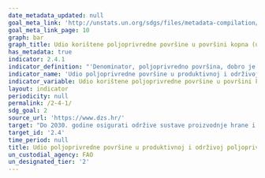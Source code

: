 ```yaml
---
date_metadata_updated: null
goal_meta_link: 'http://unstats.un.org/sdgs/files/metadata-compilation/Metadata-Goal-2.pdf'
goal_meta_link_page: 10
graph: bar
graph_title: Udio korištene poljoprivredne površine u površini kopna (uključujući unutarnje vode) (%)
has_metadata: true
indicator: 2.4.1
indicator_definition: "'Denominator, poljoprivredno površina, dobro je poznat i uspostavljen pokazatelj koji prikupljaju statistička tijela u zemljama i kompiliraju se na međunarodnoj razini putem upitnika FAO-a. Ti su podaci dostupni u FAO-inoj bazi podataka FAOSTAT. Numerator bilježi tri dimenzije održive proizvodnje: ekološka, ekonomska i društvena. Mjerni instrument istraživanja gospodarstva omogućit će zemljama fleksibilnost da identificiraju pitanja vezana uz održivost koja su najrelevantnija za prioritete / izazove unutar te tri dimenzije. Zemljište pod produktivnom i održivom poljoprivredom bit će ona poljoprivredna gospodarstva koja zadovoljavaju pokazatelje odabrane u sve tri dimenzije.'"
indicator_name: 'Udio poljoprivredne površine u produktivnoj i održivoj poljoprivredi'
indicator_variable: Udio korištene poljoprivredne površine u površini kopna (uključujući unutarnje vode) (%)
layout: indicator
periodicity: null
permalink: /2-4-1/
sdg_goal: 2
source_url: 'https://www.dzs.hr/'
target: "Do 2030. godine osigurati održive sustave proizvodnje hrane i razviti  prilagodljivu poljoprivrednu praksu koja povećavaju proizvodost i proizvodnju, a koja pomaže u očuvanju ekosustava te jačaju sposobnosti prilagodbe klimatskim promjenama, ekstremnim vremenskim uvjetima, sušama, poplavama i drugim prirodnim katastrofama,a koja ujedno  postupno poboljšava kvalitetu zemljišta i tla'"
target_id: '2.4'
time_period: null
title: Udio poljoprivredne površine u produktivnoj i održivoj poljoprivredi
un_custodial_agency: FAO
un_designated_tier: '2'
---
```

